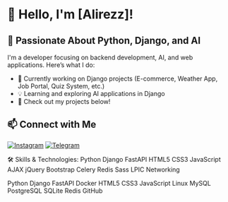 # 👋 Hello, I'm [Alirezz]!
## 🚀 Passionate About Python, Django, and AI
I'm a developer focusing on backend development, AI, and web applications. Here’s what I do:
- 🌱 Currently working on Django projects (E-commerce, Weather App, Job Portal, Quiz System, etc.)
- 💡 Learning and exploring AI applications in Django
- 🔗 Check out my projects below!

## 📫 Connect with Me

[![Instagram](https://img.shields.io/badge/Instagram-%23E4405F.svg?style=for-the-badge&logo=instagram&logoColor=white)](https://www.instagram.com/alirezz2020/)
[![Telegram](https://img.shields.io/badge/Telegram-2CA5E0?style=for-the-badge&logo=telegram&logoColor=white)](https://t.me/alirezz2020)

🛠 Skills & Technologies:
Python
Django
FastAPI
HTML5
CSS3
JavaScript
AJAX
jQuery
Bootstrap
Celery
Redis
Sass
LPIC
Networking

Python Django FastAPI Docker HTML5 CSS3 JavaScript Linux MySQL PostgreSQL SQLite Redis GitHub

